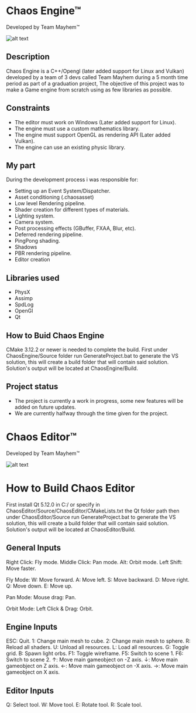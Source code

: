 # Chaos Engine™
Developed by Team Mayhem™

![alt text](ChaosEngine.jpg)

## Description
Chaos Engine is a C++/Opengl (later added support for Linux and Vulkan) developed by a team of 3 devs called Team Mayhem during a 5 month time period as part of a graduation project, The objective of this project was to make a Game engine from scratch using as few libraries as possible.

## Constraints
- The editor must work on Windows (Later added support for Linux).
- The engine must use a custom mathematics library.
- The engine must support OpenGL as rendering API (Later added Vulkan).
- The engine can use an existing physic library.

## My part
During the development process i was responsible for:
- Setting up an Event System/Dispatcher.
- Asset conditioning (.chaosasset)
- Low level Rendering pipeline.
- Shader creation for different types of materials.
- Lighting system.
- Camera system.
- Post processing effects (GBuffer, FXAA, Blur, etc).
- Deferred rendering pipeline.
- PingPong shading.
- Shadows
- PBR rendering pipeline.
- Editor creation 

## Libraries used
- PhysX
- Assimp
- SpdLog
- OpenGl
- Qt

## How to Buid Chaos Engine
CMake 3.12.2 or newer is needed to complete the build.
First under ChaosEngine/Source folder run GenerateProject.bat to generate the VS solution,
this will create a build folder that will contain said solution.
Solution's output will be located at ChaosEngine/Build.

## Project status
- The project is currently a work in progress, some new features will be added on future updates.
- We are currently halfway through the time given for the project.

# Chaos Editor™
Developed by Team Mayhem™

![alt text](ChaosEditor.jpg)

# How to Build Chaos Editor
First install Qt 5.12.0 in C:/ or specify in ChaosEditor/Source/ChaosEditor/CMakeLists.txt the Qt folder path then under ChaosEditor/Source run GenerateProject.bat to generate the VS solution, this will create a build folder that will contain said solution.
Solution's output will be located at ChaosEditor/Build.

## General Inputs
 Right Click: Fly mode.
 Middle Click: Pan mode.
 Alt: Orbit mode.
 Left Shift: Move faster.
 
 Fly Mode:
  W: Move forward.
  A: Move left.
  S: Move backward.
  D: Move right.
  Q: Move down.
  E: Move up.

 Pan Mode:
  Mouse drag: Pan.

 Orbit Mode:
   Left Click & Drag: Orbit.

## Engine Inputs
 ESC: Quit.
 1:  Change main mesh to cube.
 2:  Change main mesh to sphere.
 R:  Reload all shaders.
 U:  Unload all resources.
 L:  Load all resources.
 G:  Toggle grid.
 B: Spawn light orbs.
 F1: Toggle wireframe.
 F5: Switch to scene 1.
 F6: Switch to scene 2.
 ↑:  Move main gameobject on -Z axis.
 ↓:  Move main gameobject on Z axis.
 ←:  Move main gameobject on -X axis.
 →:  Move main gameobject on X axis.

 ## Editor Inputs
 
 Q: Select tool.
 W: Move tool.
 E: Rotate tool.
 R: Scale tool.
